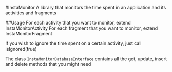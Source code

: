 #InstaMonitor
A library that monitors the time spent in an application and its activities and fragments


##Usage
For each activity that you want to monitor, extend InstaMonitorActivity
For each fragment that you want to monitor, extend InstaMonitorFragment

If you wish to ignore the time spent on a certain activity, just call isIgnored(true)

The class `InstaMonitorDatabaseInterface` contains all the get, update, insert and delete methods that you might need
